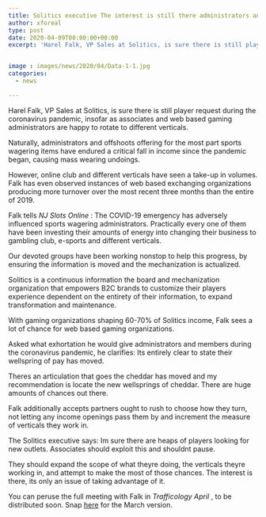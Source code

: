 ```yaml
---
title: Solitics executive The interest is still there administrators and associates simply need to take advantage of it
author: xforeal 
type: post
date: 2020-04-09T00:00:00+00:00
excerpt: 'Harel Falk, VP Sales at Solitics, is sure there is still player request during the coronavirus pandemic, insofar as offshoots and internet gaming administrators are eager to rotate to other verticals '


image : images/news/2020/04/Data-1-1.jpg
categories:
  - news

---
```

Harel Falk, VP Sales at Solitics, is sure there is still player request during the coronavirus pandemic, insofar as associates and web based gaming administrators are happy to rotate to different verticals. 

Naturally, administrators and offshoots offering for the most part sports wagering items have endured a critical fall in income since the pandemic began, causing mass wearing undoings. 

However, online club and different verticals have seen a take-up in volumes. Falk has even observed instances of web based exchanging organizations producing more turnover over the most recent three months than the entire of 2019. 

Falk tells _NJ Slots Online_ : The COVID-19 emergency has adversely influenced sports wagering administrators. Practically every one of them have been investing their amounts of energy into changing their business to gambling club, e-sports and different verticals. 

Our devoted groups have been working nonstop to help this progress, by ensuring the information is moved and the mechanization is actualized. 

Solitics is a continuous information the board and mechanization organization that empowers B2C brands to customize their players experience dependent on the entirety of their information, to expand transformation and maintenance. 

With gaming organizations shaping 60-70&percnt; of Solitics income, Falk sees a lot of chance for web based gaming organizations. 

Asked what exhortation he would give administrators and members during the coronavirus pandemic, he clarifies: Its entirely clear to state their wellspring of pay has moved. 

Theres an articulation that goes the cheddar has moved and my recommendation is locate the new wellsprings of cheddar. There are huge amounts of chances out there. 

Falk additionally accepts partners ought to rush to choose how they turn, not letting any income openings pass them by and increment the measure of verticals they work in. 

The Solitics executive says: Im sure there are heaps of players looking for new outlets. Associates should exploit this and shouldnt pause. 

They should expand the scope of what theyre doing, the verticals theyre working in, and attempt to make the most of those chances. The interest is there, its only an issue of taking advantage of it. 

You can peruse the full meeting with Falk in _Trafficology April_ , to be distributed soon. Snap [here][1] for the March version.

 [1]: #